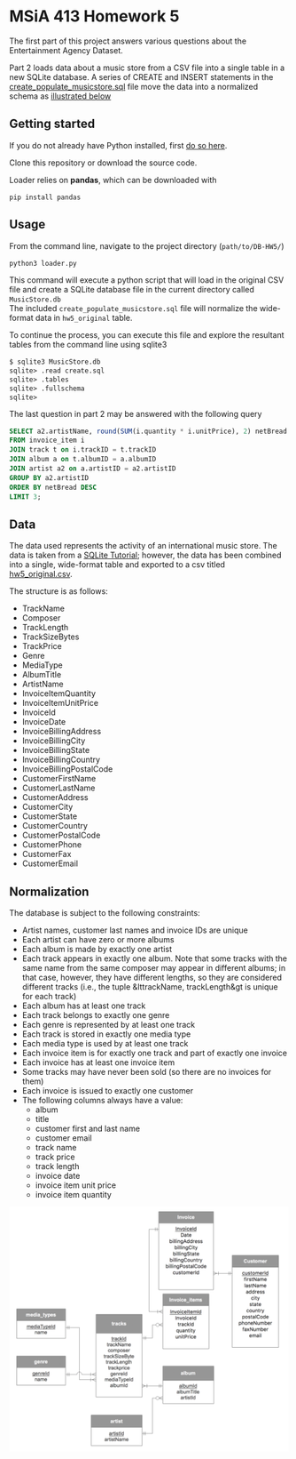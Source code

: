 # MSiA 413 Homework 5

The first part of this project answers various questions about the Entertainment Agency Dataset.

Part 2 loads data about a music store from a CSV file into a single table in a new SQLite database. A series of CREATE and INSERT statements in the [create_populate_musicstore.sql](create_populate_musicstore.sql) file move the data into a normalized schema as [illustrated below](#Normalization)

## Getting started

If you do not already have Python installed, first [do so here](https://www.anaconda.com/download/).

Clone this repository or download the source code.

Loader relies on **pandas**, which can be downloaded with

```shell
pip install pandas
```

## Usage

From the command line, navigate to the project directory (`path/to/DB-HW5/`)

```shell
python3 loader.py
```

This command will execute a python script that will load in the original CSV file and create a SQLite database file in the current directory called `MusicStore.db`  
The included `create_populate_musicstore.sql` file will normalize the wide-format data in `hw5_original` table.

To continue the process, you can execute this file and explore the resultant tables from the command line using sqlite3

```shell
$ sqlite3 MusicStore.db
sqlite> .read create.sql
sqlite> .tables
sqlite> .fullschema
sqlite>
```

The last question in part 2 may be answered with the following query

```SQL
SELECT a2.artistName, round(SUM(i.quantity * i.unitPrice), 2) netBread
FROM invoice_item i
JOIN track t on i.trackID = t.trackID
JOIN album a on t.albumID = a.albumID
JOIN artist a2 on a.artistID = a2.artistID
GROUP BY a2.artistID
ORDER BY netBread DESC
LIMIT 3;
```

## Data

The data used represents the activity of an international music store. The data is taken from a [SQLite Tutorial](http://www.sqlitetutorial.net/sqlite-sample-database/); however, the data has been combined into a single, wide-format table and exported to a csv titled [hw5_original.csv](hw5_original.csv).

The structure is as follows:

- TrackName
- Composer
- TrackLength
- TrackSizeBytes
- TrackPrice
- Genre
- MediaType
- AlbumTitle
- ArtistName
- InvoiceItemQuantity
- InvoiceItemUnitPrice
- InvoiceId
- InvoiceDate
- InvoiceBillingAddress
- InvoiceBillingCity
- InvoiceBillingState
- InvoiceBillingCountry
- InvoiceBillingPostalCode
- CustomerFirstName
- CustomerLastName
- CustomerAddress
- CustomerCity
- CustomerState
- CustomerCountry
- CustomerPostalCode
- CustomerPhone
- CustomerFax
- CustomerEmail

## Normalization

The database is subject to the following constraints:

- Artist names, customer last names and invoice IDs are unique
- Each artist can have zero or more albums
- Each album is made by exactly one artist
- Each track appears in exactly one album. Note that some tracks with the same name from the same composer may appear in different albums; in that case, however, they have different lengths, so they are considered different tracks (i.e., the tuple &lttrackName, trackLength&gt is unique for each track)
- Each album has at least one track
- Each track belongs to exactly one genre
- Each genre is represented by at least one track
- Each track is stored in exactly one media type
- Each media type is used by at least one track
- Each invoice item is for exactly one track and part of exactly one invoice
- Each invoice has at least one invoice item
- Some tracks may have never been sold (so there are no invoices for them)
- Each invoice is issued to exactly one customer
- The following columns always have a value:
  - album
  - title
  - customer first and last name
  - customer email
  - track name
  - track price
  - track length
  - invoice date
  - invoice item unit price
  - invoice item quantity

![Entity Relationship Diagram](erd.png "Entity Relationship Diagram")
